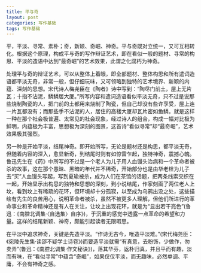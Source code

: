 ```yaml
---
title: 平与奇
layout: post
categories: 写作基础
tags: 写作基础
---
```


平，平淡、寻常、素朴；奇，新颖、奇崛、神奇。平与奇既对立统一，又可互相转化。根据这个原理，构成平与奇的写作辩证艺术，即在看似一般的题材、寻常的构思、平淡的造语中达到“最奇崛”的艺术效果，此谓之化腐朽为神奇。

处理平与奇的辩证艺术，可以从整体上着眼，即全部题材、整体构思和所有遣词造语都平淡无奇，非常一般，但仔细玩味，又可领略到独特的艺术境界、新颖的内蕴、深刻的思想。宋代诗人梅尧臣在《陶者》诗中写到：“陶尽门前土，屋上无片瓦；十指不沾泥，鳞鳞居大厦。”所写内容和遣词造语看似平淡无奇，只不过是说那些烧制陶瓷的人，把门前的土都用来烧制了陶瓷，但自己却没有些许享受，屋上连一片瓦都没有；而那些手不沾泥的人，居住的高楼大厦却瓦片密如鱼鳞。就是这样一种在那个社会极普遍、太常见的社会现象，经过诗人的组合，构成一幅对比极为鲜明，内蕴极为丰富，思想极为深刻的图景，这首诗“看似寻常”却“最奇崛”，艺术效果极其强烈。

另一种是开始平淡，结尾神奇。即开始所写，无论是题材还是构思，都平淡无奇，但随着内容的深入，愈显新奇，到结尾时则有如惊雷乍起，独特神奇，震撼心魄。鲁迅先生在《药》中所写的不过是一个老人为儿子用人血馒头治病和一个革命者被杀的故事，这在那个愚昧、黑暗的年代并不稀奇，开始部分也是由华老栓为儿子去“买”人血馒头写起，写到夏瑜被杀，成为人们在茶馆的话题，把两条线索交织在一起，开始显示出构思的独特和思想的深刻，到小说结尾，作家刻画了两位老人上坟，看到坟上有稀疏的花环，但环境却十分孤寂，以至成为乌鸦出没之处，这些描绘有先生的良苦用心，说明革命者被杀，虽然不被更多人理解，但他们所进行的革命事业和革命精神还是有人在关注，让坟上出现花环，就是为“显出若干亮色”(鲁迅：《南腔北调集·〈自选集〉自序》)，于沉重的感觉中透露一点革命的希望和力量。这样的结尾新颖、神奇，颇能引起读者无限暇思。

在平淡中追求神奇，关键是先造平淡。“作诗无古今，唯造平淡难。”(宋代梅尧臣：《宛陵先生集·读邵不疑学士诗卷》)而要造平淡就需“有真意，去粉饰，少做作，勿卖弄”(鲁迅：《南腔北调集·作文秘诀》)，落其华芬，返朴归真，并且平而有趣，淡而有味，在“看似寻常”中蕴含“奇崛”，如果仅仅平淡，而无趣味，必然单调、平庸，不会有神奇之感。 